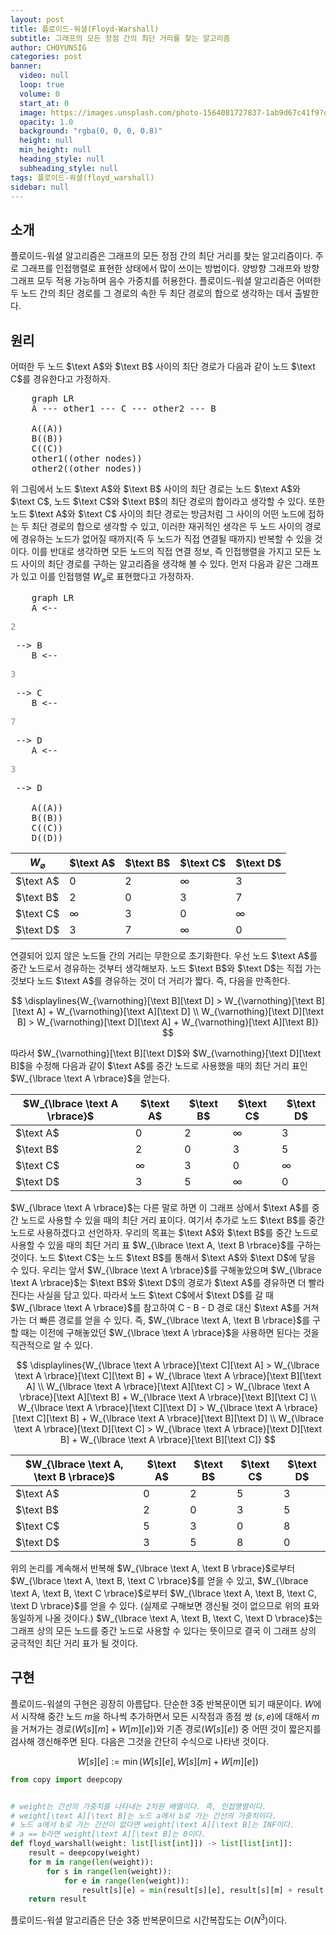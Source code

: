 ```yaml
---
layout: post
title: 플로이드-워셜(Floyd-Warshall)
subtitle: 그래프의 모든 정점 간의 최단 거리를 찾는 알고리즘
author: CHOYUNSIG
categories: post
banner:
  video: null
  loop: true
  volume: 0
  start_at: 0
  image: https://images.unsplash.com/photo-1564081727837-1ab9d67c41f9?q=80&w=1470&auto=format&fit=crop&ixlib=rb-4.0.3&ixid=M3wxMjA3fDB8MHxwaG90by1wYWdlfHx8fGVufDB8fHx8fA%3D%3D
  opacity: 1.0
  background: "rgba(0, 0, 0, 0.8)"
  height: null
  min_height: null
  heading_style: null
  subheading_style: null
tags: 플로이드-워셜(floyd_warshall)
sidebar: null
---
```


## 소개

플로이드-워셜 알고리즘은 그래프의 모든 정점 간의 최단 거리를 찾는 알고리즘이다. 주로 그래프를 인접행렬로 표현한 상태에서 많이 쓰이는 방법이다. 양방향 그래프와 방향 그래프 모두 적용 가능하며 음수 가중치를 허용한다. 플로이드-워셜 알고리즘은 어떠한 두 노드 간의 최단 경로를 그 경로의 속한 두 최단 경로의 합으로 생각하는 데서 출발한다.

## 원리
어떠한 두 노드 $\text A$와 $\text B$ 사이의 최단 경로가 다음과 같이 노드 $\text C$를 경유한다고 가정하자.

<pre class="mermaid">
    graph LR
    A --- other1 --- C --- other2 --- B

    A((A))
    B((B))
    C((C))
    other1((other nodes))
    other2((other nodes))
</pre>

위 그림에서 노드 $\text A$와 $\text B$ 사이의 최단 경로는 노드 $\text A$와 $\text C$, 노드 $\text C$와 $\text B$의 최단 경로의 합이라고 생각할 수 있다. 또한 노드 $\text A$와 $\text C$ 사이의 최단 경로는 방금처럼 그 사이의 어떤 노드에 접하는 두 최단 경로의 합으로 생각할 수 있고, 이러한 재귀적인 생각은 두 노드 사이의 경로에 경유하는 노드가 없어질 때까지(즉 두 노드가 직접 연결될 때까지) 반복할 수 있을 것이다. 이를 반대로 생각하면 모든 노드의 직접 연결 정보, 즉 인접행렬을 가지고 모든 노드 사이의 최단 경로를 구하는 알고리즘을 생각해 볼 수 있다. 먼저 다음과 같은 그래프가 있고 이를 인접행렬 $W_{\varnothing}$로 표현했다고 가정하자.

<pre class="mermaid">
    graph LR
    A <-- <p style="color: #888">2</p> --> B
    B <-- <p style="color: #888">3</p> --> C
    B <-- <p style="color: #888">7</p> --> D
    A <-- <p style="color: #888">3</p> --> D

    A((A))
    B((B))
    C((C))
    D((D))
</pre>

| $W_{\varnothing}$ |  $\text A$  |  $\text B$  |  $\text C$  |  $\text D$  |
| ---               | ---         | ---         | ---         | ---         |
|  $\text A$        |  0          |  2          |  ∞          |  3          |
|  $\text B$        |  2          |  0          |  3          |  7          |
|  $\text C$        |  ∞          |  3          |  0          |  ∞          |
|  $\text D$        |  3          |  7          |  ∞          |  0          |

연결되어 있지 않은 노드들 간의 거리는 무한으로 초기화한다. 우선 노드 $\text A$를 중간 노드로서 경유하는 것부터 생각해보자. 노드 $\text B$와 $\text D$는 직접 가는 것보다 노드 $\text A$를 경유하는 것이 더 거리가 짧다. 즉, 다음을 만족한다.

$$
\displaylines{W_{\varnothing}[\text B][\text D] > W_{\varnothing}[\text B][\text A] + W_{\varnothing}[\text A][\text D] \\ W_{\varnothing}[\text D][\text B] > W_{\varnothing}[\text D][\text A] + W_{\varnothing}[\text A][\text B]}
$$

따라서 $W_{\varnothing}[\text B][\text D]$와 $W_{\varnothing}[\text D][\text B]$을 수정해 다음과 같이 $\text A$를 중간 노드로 사용했을 때의 최단 거리 표인 $W_{\lbrace \text A \rbrace}$을 얻는다.

| $W_{\lbrace \text A \rbrace}$ |  $\text A$  |  $\text B$  |  $\text C$  |  $\text D$  |
| ---                     | ---         | ---         | ---         | ---         |
|  $\text A$              |  0          |  2          |  ∞          |  3          |
|  $\text B$              |  2          |  0          |  3          |  5          |
|  $\text C$              |  ∞          |  3          |  0          |  ∞          |
|  $\text D$              |  3          |  5          |  ∞          |  0          |

$W_{\lbrace \text A \rbrace}$는 다른 말로 하면 이 그래프 상에서 $\text A$를 중간 노드로 사용할 수 있을 때의 최단 거리 표이다. 여기서 추가로 노드 $\text B$를 중간 노드로 사용하겠다고 선언하자. 우리의 목표는 $\text A$와 $\text B$를 중간 노드로 사용할 수 있을 때의 최단 거리 표 $W_{\lbrace \text A, \text B \rbrace}$를 구하는 것이다. 노드 $\text C$는 노드 $\text B$를 통해서 $\text A$와 $\text D$에 닿을 수 있다. 우리는 앞서 $W_{\lbrace \text A \rbrace}$를 구해놓았으며 $W_{\lbrace \text A \rbrace}$는 $\text B$와 $\text D$의 경로가 $\text A$를 경유하면 더 빨라진다는 사실을 담고 있다. 따라서 노드 $\text C$에서 $\text D$를 갈 때 $W_{\lbrace \text A \rbrace}$를 참고하여 $\text{C - B - D}$ 경로 대신 $\text A$를 거쳐 가는 더 빠른 경로를 얻을 수 있다. 즉, $W_{\lbrace \text A, \text B \rbrace}$를 구할 때는 이전에 구해놓았던 $W_{\lbrace \text A \rbrace}$을 사용하면 된다는 것을 직관적으로 알 수 있다.

$$
\displaylines{W_{\lbrace \text A \rbrace}[\text C][\text A] > W_{\lbrace \text A \rbrace}[\text C][\text B] + W_{\lbrace \text A \rbrace}[\text B][\text A] \\ W_{\lbrace \text A \rbrace}[\text A][\text C] > W_{\lbrace \text A \rbrace}[\text A][\text B] + W_{\lbrace \text A \rbrace}[\text B][\text C] \\ W_{\lbrace \text A \rbrace}[\text C][\text D] > W_{\lbrace \text A \rbrace}[\text C][\text B] + W_{\lbrace \text A \rbrace}[\text B][\text D] \\ W_{\lbrace \text A \rbrace}[\text D][\text C] > W_{\lbrace \text A \rbrace}[\text D][\text B] + W_{\lbrace \text A \rbrace}[\text B][\text C]}
$$

| $W_{\lbrace \text A, \text B \rbrace}$ |  $\text A$  |  $\text B$  |  $\text C$  |  $\text D$  |
| ---                        | ---         | ---         | ---         | ---         |
|  $\text A$                 |  0          |  2          |  5          |  3          |
|  $\text B$                 |  2          |  0          |  3          |  5          |
|  $\text C$                 |  5          |  3          |  0          |  8          |
|  $\text D$                 |  3          |  5          |  8          |  0          |

위의 논리를 계속해서 반복해 $W_{\lbrace \text A, \text B \rbrace}$로부터 $W_{\lbrace \text A, \text B, \text C \rbrace}$를 얻을 수 있고, $W_{\lbrace \text A, \text B, \text C \rbrace}$로부터 $W_{\lbrace \text A, \text B, \text C, \text D \rbrace}$를 얻을 수 있다. (실제로 구해보면 갱신될 것이 없으므로 위의 표와 동일하게 나올 것이다.) $W_{\lbrace \text A, \text B, \text C, \text D \rbrace}$는 그래프 상의 모든 노드를 중간 노드로 사용할 수 있다는 뜻이므로 결국 이 그래프 상의 궁극적인 최단 거리 표가 될 것이다.

## 구현

플로이드-워셜의 구현은 굉장히 아름답다. 단순한 3중 반복문이면 되기 때문이다. $W$에서 시작해 중간 노드 $m$을 하나씩 추가하면서 모든 시작점과 종점 쌍 $(s, e)$에 대해서 $m$을 거쳐가는 경로($W[s][m] + W[m][e]$)와 기존 경로($W[s][e]$) 중 어떤 것이 짧은지를 검사해 갱신해주면 된다. 다음은 그것을 간단히 수식으로 나타낸 것이다.

$$
W[s][e] := \min{(W[s][e], W[s][m] + W[m][e])}
$$


```python
from copy import deepcopy


# weight는 간선의 가중치를 나타내는 2차원 배열이다. 즉, 인접행렬이다.
# weight[\text A][\text B]는 노드 a에서 b로 가는 간선의 가중치이다.
# 노드 a에서 b로 가는 간선이 없다면 weight[\text A][\text B]는 INF이다.
# a == b라면 weight[\text A][\text B]는 0이다.
def floyd_warshall(weight: list[list[int]]) -> list[list[int]]:
    result = deepcopy(weight)
    for m in range(len(weight)):
        for s in range(len(weight)):
            for e in range(len(weight)):
                result[s][e] = min(result[s][e], result[s][m] + result[m][e])
    return result

```

플로이드-워셜 알고리즘은 단순 3중 반복문이므로 시간복잡도는 $O(N^3)$이다.
